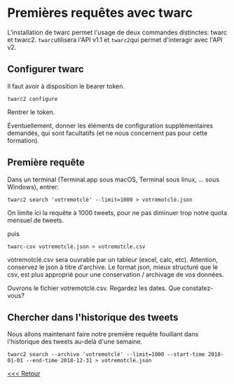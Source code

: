 # Premières requêtes avec twarc

L'installation de twarc permet l'usage de deux commandes distinctes: twarc et twarc2. `twarc`utilisera l'API v1.1 et `twarc2`qui permet d'interagir avec l'API v2. 

## Configurer twarc

Il faut avoir à disposition le bearer token.

`twarc2 configure`

Rentrer le token.

Éventuellement, donner les éléments de configuration supplémentaires demandés, qui sont facultatifs (et ne nous concernent pas pour cette formation).

## Première requête

Dans un terminal (Terminal.app sous macOS, Terminal sous linux, ... sous Windows), entrer:

`twarc2 search 'votremotclé' --limit=1000 > votremotclé.json`

On limite ici la requête à 1000 tweets, pour ne pas diminuer trop notre quota mensuel de tweets.

puis

`twarc-csv votremotclé.json > votremotcle.csv`

votremotclé.csv sera ouvrable par un tableur (excel, calc, etc). Attention, conservez le json à titre d'archive. Le format json, mieux structuré que le csv, est plus approprié pour une conservation / archivage de vos données.

Ouvrons le fichier votremotclé.csv. Regardez les dates. Que constatez-vous?

## Chercher dans l'historique des tweets

Nous allons maintenant faire notre première requête fouillant dans l'historique des tweets au-delà d'une semaine.

`twarc2 search --archive 'votremotclé' --limit=1000 --start-time 2018-01-01 --end-time 2018-12-31 > votremotclé.json`


[<<< Retour](04CreerAppTwitter.md)
